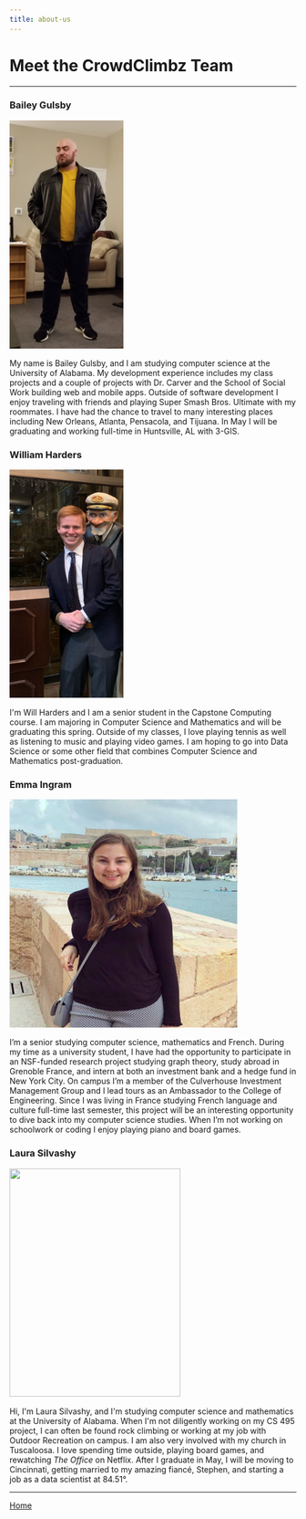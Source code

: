 ```yaml
---
title: about-us
---
```


# Meet the CrowdClimbz Team
---

### Bailey Gulsby
<!-- ![Bailey](Bailey_Profile_Img.jpg).element height="20%" width="20%" -->
<img src = "./Bailey_Profile_Img.jpg" width = "200" height = "400">

My name is Bailey Gulsby, and I am studying computer science at the University of Alabama. My development experience includes my class projects and a couple of projects with Dr. Carver and the School of Social Work building web and mobile apps. Outside of software development I enjoy traveling with friends and playing Super Smash Bros. Ultimate with my roommates. I have had the chance to travel to many interesting places including New Orleans, Atlanta, Pensacola, and Tijuana. In May I will be graduating and working full-time in Huntsville, AL with 3-GIS.

### William Harders
<!-- ![Will](Will.JPG) -->
<img src = "./Will.JPG" width = "200" height = "400">

I'm Will Harders and I am a senior student in the Capstone Computing course.  I am majoring in Computer Science and Mathematics and will be graduating this spring.  Outside of my classes, I love playing tennis as well as listening to music and playing video games.  I am hoping to go into Data Science or some other field that combines Computer Science and Mathematics post-graduation.  

### Emma Ingram
<!-- ![Emma](emma.png) -->
<img src = "./emma.png" width = "400" height = "400">

I’m a senior studying computer science, mathematics and French. During my time as a university student, I have had the opportunity to participate in an NSF-funded research project studying graph theory, study abroad in Grenoble France, and intern at both an investment bank and a hedge fund in New York City. On campus I’m a member of the Culverhouse Investment Management Group and I lead tours as an Ambassador to the College of Engineering. Since I was living in France studying French language and culture full-time last semester, this project will be an interesting opportunity to dive back into my computer science studies. When I’m not working on schoolwork or coding I enjoy playing piano and board games.

### Laura Silvashy
<!-- ![Laura](Laura.png).element height="50%" width="50%" -->
<img src = "./Laura.png" width = "300" height = "400">

Hi, I'm Laura Silvashy, and I'm studying computer science and mathematics at the University of Alabama. When I'm not diligently working on my CS 495 project, I can often be found rock climbing or working at my job with Outdoor Recreation on campus. I am also very involved with my church in Tuscaloosa. I love spending time outside, playing board games, and rewatching *The Office* on Netflix. After I graduate in May, I will be moving to Cincinnati, getting married to my amazing fiancé, Stephen, and starting a job as a data scientist at 84.51&deg;.

---
[Home](https://cbgulsby.github.io/CrowdClimbz/)
